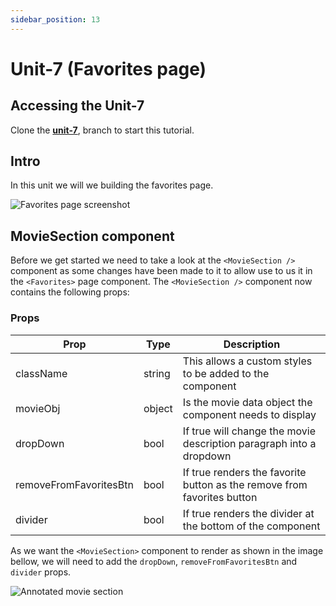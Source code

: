 ```yaml
---
sidebar_position: 13
---
```


# Unit-7 (Favorites page)

## Accessing the Unit-7

Clone the **[unit-7](https://github.com/paul-blackwell/movie-search/tree/unit-7)**, branch to start this tutorial.


## Intro

In this unit we will we building the favorites page. 

![Favorites page screenshot](/img/unit-7/favorites-page.png)

## MovieSection component

Before we get started we need to take a look at the `<MovieSection />` component as some changes have been made to it to allow use to us it in the `<Favorites>` page component. The `<MovieSection />` component now contains the following props:

### Props

| Prop                  | Type    | Description                                                                 |
|-----------------------|---------|-----------------------------------------------------------------------------|
|className              | string  | This allows a custom styles to be added to the component                    |
|movieObj               | object  | Is the movie data object the component needs to display                     |
|dropDown               | bool    | If true will change the movie description paragraph into a dropdown         |
|removeFromFavoritesBtn | bool    | If true renders the favorite button  as the remove from favorites button    |
|divider                | bool    | If true renders the divider at the bottom of the component                  |

As we want the `<MovieSection>` component to render as shown in the image bellow, we will need to add the `dropDown`, `removeFromFavoritesBtn` and `divider` props.

![Annotated movie section](/img/unit-7/annotated-movie-section.png)
